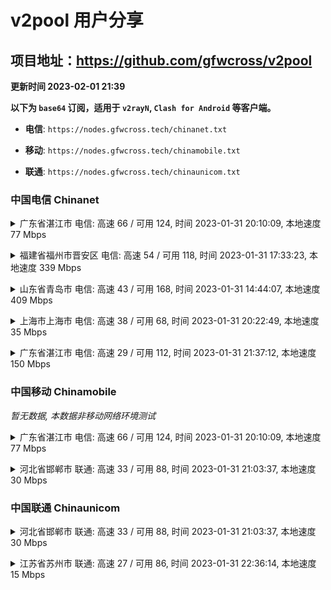 # v2pool 用户分享
## 项目地址：<https://github.com/gfwcross/v2pool>
**更新时间 2023-02-01 21:39**


**以下为 `base64` 订阅，适用于 `v2rayN`, `Clash for Android` 等客户端。**

- **电信**: `https://nodes.gfwcross.tech/chinanet.txt`

- **移动**: `https://nodes.gfwcross.tech/chinamobile.txt`

- **联通**: `https://nodes.gfwcross.tech/chinaunicom.txt`


### 中国电信 Chinanet
<details><summary>广东省湛江市 电信: 高速 66 / 可用 124, 时间 2023-01-31 20:10:09, 本地速度 77 Mbps</summary><p>可用节点订阅：https://transfer.sh/tYqHff/running.txt<br>高速节点订阅：https://transfer.sh/Yi8PIn/good.txt<br>低延迟节点订阅：https://transfer.sh/Qflv0D/low_delay.txt</p></details>
<p></p><details><summary>福建省福州市晋安区 电信: 高速 54 / 可用 118, 时间 2023-01-31 17:33:23, 本地速度 339 Mbps</summary><p>可用节点订阅：https://transfer.sh/U0oIzo/running.txt<br>高速节点订阅：https://transfer.sh/IpvpHr/good.txt<br>低延迟节点订阅：https://transfer.sh/ljiSuB/low_delay.txt</p></details>
<p></p><details><summary>山东省青岛市 电信: 高速 43 / 可用 168, 时间 2023-01-31 14:44:07, 本地速度 409 Mbps</summary><p>可用节点订阅：https://transfer.sh/pII969/running.txt<br>高速节点订阅：https://transfer.sh/oI9AIa/good.txt<br>低延迟节点订阅：https://transfer.sh/n5oLWQ/low_delay.txt</p></details>
<p></p><details><summary>上海市上海市 电信: 高速 38 / 可用 68, 时间 2023-01-31 20:22:49, 本地速度 35 Mbps</summary><p>可用节点订阅：https://transfer.sh/OyrPzp/running.txt<br>高速节点订阅：https://transfer.sh/Mc85wH/good.txt<br>低延迟节点订阅：https://transfer.sh/eEFtKw/low_delay.txt</p></details>
<p></p><details><summary>广东省湛江市 电信: 高速 29 / 可用 112, 时间 2023-01-31 21:37:12, 本地速度 150 Mbps</summary><p>可用节点订阅：https://transfer.sh/PxMCUm/running.txt<br>高速节点订阅：https://transfer.sh/9I4HVj/good.txt<br>低延迟节点订阅：https://transfer.sh/xukWMu/low_delay.txt</p></details>
<p></p>

### 中国移动 Chinamobile
<i>暂无数据, 本数据非移动网络环境测试</i>
<details><summary>广东省湛江市 电信: 高速 66 / 可用 124, 时间 2023-01-31 20:10:09, 本地速度 77 Mbps</summary><p>可用节点订阅：https://transfer.sh/tYqHff/running.txt<br>高速节点订阅：https://transfer.sh/Yi8PIn/good.txt<br>低延迟节点订阅：https://transfer.sh/Qflv0D/low_delay.txt</p></details>
<p></p><details><summary>河北省邯郸市 联通: 高速 33 / 可用 88, 时间 2023-01-31 21:03:37, 本地速度 30 Mbps</summary><p>可用节点订阅：https://transfer.sh/M9omBy/running.txt<br>高速节点订阅：https://transfer.sh/WdcBDl/good.txt<br>低延迟节点订阅：https://transfer.sh/WJKSFk/low_delay.txt</p></details>
<p></p>

### 中国联通 Chinaunicom
<details><summary>河北省邯郸市 联通: 高速 33 / 可用 88, 时间 2023-01-31 21:03:37, 本地速度 30 Mbps</summary><p>可用节点订阅：https://transfer.sh/M9omBy/running.txt<br>高速节点订阅：https://transfer.sh/WdcBDl/good.txt<br>低延迟节点订阅：https://transfer.sh/WJKSFk/low_delay.txt</p></details>
<p></p><details><summary>江苏省苏州市 联通: 高速 27 / 可用 86, 时间 2023-01-31 22:36:14, 本地速度 15 Mbps</summary><p>可用节点订阅：https://transfer.sh/NXw6dX/running.txt<br>高速节点订阅：https://transfer.sh/k8AcSE/good.txt<br>低延迟节点订阅：https://transfer.sh/2pHEg6/low_delay.txt</p></details>
<p></p>